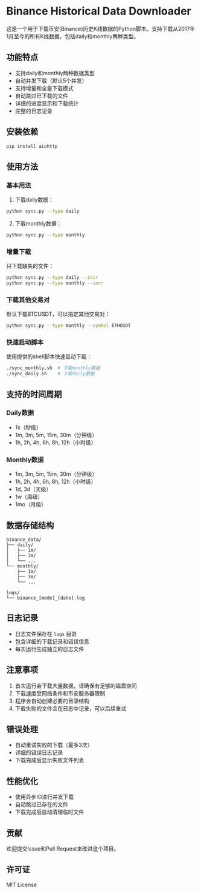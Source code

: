 # Binance Historical Data Downloader

这是一个用于下载币安(Binance)历史K线数据的Python脚本。支持下载从2017年1月至今的所有K线数据，包括daily和monthly两种类型。

## 功能特点

- 支持daily和monthly两种数据类型
- 自动并发下载（默认5个并发）
- 支持增量和全量下载模式
- 自动跳过已下载的文件
- 详细的进度显示和下载统计
- 完整的日志记录

## 安装依赖

```bash
pip install aiohttp
```

## 使用方法

### 基本用法

1. 下载daily数据：
```bash
python sync.py --type daily
```

2. 下载monthly数据：
```bash
python sync.py --type monthly
```

### 增量下载

只下载缺失的文件：
```bash
python sync.py --type daily --incr
python sync.py --type monthly --incr
```

### 下载其他交易对

默认下载BTCUSDT，可以指定其他交易对：
```bash
python sync.py --type monthly --symbol ETHUSDT
```

### 快速启动脚本

使用提供的shell脚本快速启动下载：
```bash
./sync_monthly.sh  # 下载monthly数据
./sync_daily.sh    # 下载daily数据
```

## 支持的时间周期

### Daily数据
- 1s（秒级）
- 1m, 3m, 5m, 15m, 30m（分钟级）
- 1h, 2h, 4h, 6h, 8h, 12h（小时级）

### Monthly数据
- 1m, 3m, 5m, 15m, 30m（分钟级）
- 1h, 2h, 4h, 6h, 8h, 12h（小时级）
- 1d, 3d（天级）
- 1w（周级）
- 1mo（月级）

## 数据存储结构

```
binance_data/
├── daily/
│   ├── 1m/
│   ├── 3m/
│   └── ...
└── monthly/
    ├── 1m/
    ├── 3m/
    └── ...

logs/
└── binance_[mode]_[date].log
```

## 日志记录

- 日志文件保存在 `logs` 目录
- 包含详细的下载记录和错误信息
- 每次运行生成独立的日志文件

## 注意事项

1. 首次运行会下载大量数据，请确保有足够的磁盘空间
2. 下载速度受网络条件和币安服务器限制
3. 程序会自动创建必要的目录结构
4. 下载失败的文件会在日志中记录，可以后续重试

## 错误处理

- 自动重试失败的下载（最多3次）
- 详细的错误日志记录
- 下载完成后显示失败文件列表

## 性能优化

- 使用异步IO进行并发下载
- 自动跳过已存在的文件
- 下载完成后自动清理临时文件

## 贡献

欢迎提交Issue和Pull Request来改进这个项目。

## 许可证

MIT License 
